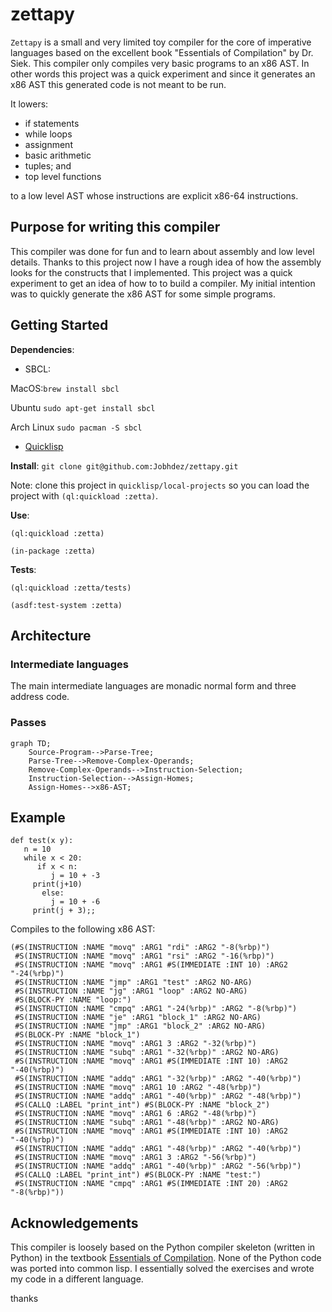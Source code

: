 # zettapy
`Zettapy` is a small and very limited toy compiler for the core of imperative languages based on the excellent book "Essentials of Compilation" by Dr. Siek. This compiler only compiles very basic programs to an x86 AST. In other words this project was a quick experiment and since it generates an x86 AST this generated code is not meant to be run.

It lowers:
   -   if statements
   -   while loops
   -   assignment
   -   basic arithmetic
   -   tuples; and
   -   top level functions

to a low level AST whose instructions are explicit x86-64 instructions.

## Purpose for writing this compiler
This compiler was done for fun and to learn about assembly and low level details. Thanks to this project now I have a rough idea of how the assembly looks for the constructs that I implemented. This project was a quick experiment to get an idea of how to to build a compiler. My initial intention was to quickly generate the x86 AST for some simple programs.

## Getting Started
**Dependencies**: 
- SBCL: 

MacOS:`brew install sbcl`

Ubuntu `sudo apt-get install sbcl`

Arch Linux `sudo pacman -S sbcl`
- [Quicklisp](https://www.quicklisp.org/beta/)

**Install**:
`git clone git@github.com:Jobhdez/zettapy.git`

Note: clone this project in `quicklisp/local-projects` so you can load the project with `(ql:quickload :zetta)`.

**Use**:
```
(ql:quickload :zetta)

(in-package :zetta)
```
**Tests**:
```
(ql:quickload :zetta/tests)

(asdf:test-system :zetta)
```

## Architecture

### Intermediate languages
The main intermediate languages are monadic normal form and three address code.

### Passes

```mermaid
graph TD;
    Source-Program-->Parse-Tree;
    Parse-Tree-->Remove-Complex-Operands;
    Remove-Complex-Operands-->Instruction-Selection;
    Instruction-Selection-->Assign-Homes;
    Assign-Homes-->x86-AST;

```
## Example

```
def test(x y):
   n = 10
   while x < 20:
      if x < n:
         j = 10 + -3
	 print(j+10)
       else:
         j = 10 + -6
	 print(j + 3);;
```

Compiles to the following x86 AST:

```
(#S(INSTRUCTION :NAME "movq" :ARG1 "rdi" :ARG2 "-8(%rbp)")
 #S(INSTRUCTION :NAME "movq" :ARG1 "rsi" :ARG2 "-16(%rbp)")
 #S(INSTRUCTION :NAME "movq" :ARG1 #S(IMMEDIATE :INT 10) :ARG2 "-24(%rbp)")
 #S(INSTRUCTION :NAME "jmp" :ARG1 "test" :ARG2 NO-ARG)
 #S(INSTRUCTION :NAME "jg" :ARG1 "loop" :ARG2 NO-ARG)
 #S(BLOCK-PY :NAME "loop:")
 #S(INSTRUCTION :NAME "cmpq" :ARG1 "-24(%rbp)" :ARG2 "-8(%rbp)")
 #S(INSTRUCTION :NAME "je" :ARG1 "block_1" :ARG2 NO-ARG)
 #S(INSTRUCTION :NAME "jmp" :ARG1 "block_2" :ARG2 NO-ARG)
 #S(BLOCK-PY :NAME "block_1")
 #S(INSTRUCTION :NAME "movq" :ARG1 3 :ARG2 "-32(%rbp)")
 #S(INSTRUCTION :NAME "subq" :ARG1 "-32(%rbp)" :ARG2 NO-ARG)
 #S(INSTRUCTION :NAME "movq" :ARG1 #S(IMMEDIATE :INT 10) :ARG2 "-40(%rbp)")
 #S(INSTRUCTION :NAME "addq" :ARG1 "-32(%rbp)" :ARG2 "-40(%rbp)")
 #S(INSTRUCTION :NAME "movq" :ARG1 10 :ARG2 "-48(%rbp)")
 #S(INSTRUCTION :NAME "addq" :ARG1 "-40(%rbp)" :ARG2 "-48(%rbp)")
 #S(CALLQ :LABEL "print_int") #S(BLOCK-PY :NAME "block_2")
 #S(INSTRUCTION :NAME "movq" :ARG1 6 :ARG2 "-48(%rbp)")
 #S(INSTRUCTION :NAME "subq" :ARG1 "-48(%rbp)" :ARG2 NO-ARG)
 #S(INSTRUCTION :NAME "movq" :ARG1 #S(IMMEDIATE :INT 10) :ARG2 "-40(%rbp)")
 #S(INSTRUCTION :NAME "addq" :ARG1 "-48(%rbp)" :ARG2 "-40(%rbp)")
 #S(INSTRUCTION :NAME "movq" :ARG1 3 :ARG2 "-56(%rbp)")
 #S(INSTRUCTION :NAME "addq" :ARG1 "-40(%rbp)" :ARG2 "-56(%rbp)")
 #S(CALLQ :LABEL "print_int") #S(BLOCK-PY :NAME "test:")
 #S(INSTRUCTION :NAME "cmpq" :ARG1 #S(IMMEDIATE :INT 20) :ARG2 "-8(%rbp)"))
```

## Acknowledgements
This compiler is loosely based on the Python compiler skeleton (written in Python) in the textbook [Essentials of Compilation](https://github.com/IUCompilerCourse/Essentials-of-Compilation). None of the Python code was ported into common lisp. I essentially solved the exercises and wrote my code in a different language.

thanks
